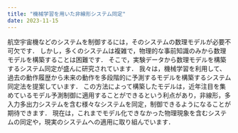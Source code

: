 ```yaml
---
title: "機械学習を用いた非線形システム同定"
date: 2023-11-15
---
```




航空宇宙機などのシステムを制御するには，そのシステムの数理モデルが必要不可欠です．
しかし，多くのシステムは複雑で，物理的な事前知識のみから数理モデルを構築することは困難です．
そこで，実験データから数理モデルを構築するシステム同定が盛んに研究されています．
我々は，機械学習を利用して、過去の動作履歴から未来の動作を多段階的に予測するモデルを構築するシステム同定法を提案しています．
この方法によって構築したモデルは，近年注目を集めているモデル予測制御に適用することができるという利点があり，非線形，多入力多出力システムを含む様々なシステムを同定，制御できるようになることが期待できます．
現在は，これまでモデル化できなかった物理現象を含むシステムの同定や，現実のシステムへの適用に取り組んでいます．
